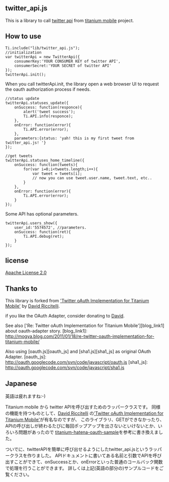 twitter\_api.js
------------

This is a library to call [twitter api][twitterapi] from [titanium mobile][tm] project.

  [twitterapi]: http://dev.twitter.com/doc
  [tm]: http://www.appcelerator.com/products/titanium-mobile-application-development/

How to use
------------

	Ti.include("lib/twitter_api.js");
	//initialization
	var twitterApi = new TwitterApi({
		consumerKey:'YOUR CONSUMER KEY of twitter API',
		consumerSecret:'YOUR SECRET of twitter API'
	});
	twitterApi.init(); 

When you call twitterApi.init, the library open a web browser UI to request the oauth authorization process if needs.

	//status update
	twitterApi.statuses_update({
		onSuccess: function(responce){
			alert('tweet success');
			Ti.API.info(responce);
		},
		onError: function(error){
			Ti.API.error(error);
		},
		parameters:{status: 'yah! this is my first tweet from twitter_api.js! '}
	});

	//get tweets
	twitterApi.statuses_home_timeline({
		onSuccess: function(tweets){
			for(var i=0;i<tweets.length;i++){
				var tweet = tweets[i];
				// now you can use tweet.user.name, tweet.text, etc..
			}
		},
		onError: function(error){
			Ti.API.error(error);
		}
	});

Some API has optional parameters.

	twitterApi.users_show({
		user_id:'5574572', //parameters.
		onSuccess: function(ret){
			Ti.API.debug(ret);
		}
	});

license
------------

  [Apache License 2.0][al2]

  [al2]:http://www.apache.org/licenses/LICENSE-2.0

Thanks to
------------

 This library is forked from ['Twitter oAuth Implementation for Titanium Mobile'][oauth_link] by [David Riccitelli][david].

  [oauth_link]: http://developer.appcelerator.com/blog/2010/07/twitter-oauth-implementation-for-titanium-mobile.html
  [david]: http://ziodave.tumblr.com/

if you like the OAuth Adapter, consider donating to [David][donation].

  [donation]:https://www.paypal.com/cgi-bin/webscr?cmd=_donations&business=T5HUU4J5EQTJU&lc=IT&item_name=OAuth%20Adapter&currency_code=USD&bn=PP%2dDonationsBF%3abtn_donate_LG%2egif%3aNonHosted

 See also ['Re: Twitter oAuth Implementation for Titanium Mobile'][blog_link1] about oauth-adapter story.
  [blog_link1]: http://mogya.blog.com/2011/01/18/re-twitter-oauth-implementation-for-titanium-mobile/

 Also using [oauth.js][oauth_js] and [sha1.js][sha1_js] as original OAuth Adapter.
  [oauth_js]: http://oauth.googlecode.com/svn/code/javascript/oauth.js
  [sha1_js]: http://oauth.googlecode.com/svn/code/javascript/sha1.js

Japanese
------------

 英語は疲れますね:-)

 Titanium mobile から twitter APIを呼び出すためのラッパークラスです。
同様の機能を持つものとして、[David Riccitelli][david] の['Twitter oAuth Implementation for Titanium Mobile'][oauth_link]が有名なのですが、
このライブラリ、GETができなかったり、APIの呼び出しが終わるたびに毎回ポップアップを出さないといけないとか、いろいろ問題があったので
[titanium-hatena-oauth-sample][titanium-hatena-oauth-sample]を参考に書き換えました。

  [oauth_link]: http://developer.appcelerator.com/blog/2010/07/twitter-oauth-implementation-for-titanium-mobile.html
  [david]: http://ziodave.tumblr.com/
  [titanium-hatena-oauth-sample]: https://github.com/hatena/titanium-hatena-oauth-sample

ついでに、twitterAPIを簡単に呼び出せるようにしたtwitter\_api.jsというラッパークラスを作りました。
APIドキュメントに書いてある名前と引数でAPIを呼び出すことができて、onSuccessとか、onErrorといった普通のコールバック関数で処理を行うことができます。
詳しくは上記(英語の部分の)サンプルコードをご覧ください。
